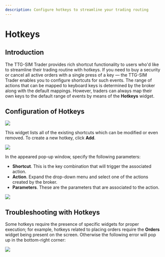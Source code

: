 ```yaml
---
description: Configure hotkeys to streamline your trading routing
---
```


# Hotkeys

## Introduction

The TTG-SIM Trader provides rich shortcut functionality to users who'd like to streamline their trading routine with hotkeys. If you need to buy a security or cancel all active orders with a single press of a key — the TTG-SIM Trader enables you to configure shortcuts for such events. The range of actions that can be mapped to keyboard keys is determined by the broker along with the default mappings. However, traders can always map their own keys to the default range of events by means of the **Hotkeys** widget.

## Configuration of Hotkeys

![](../../../.gitbook/assets/image%20%284%29.png)

This widget lists all of the existing shortcuts which can be modified or even removed. To create a new hotkey, click **Add**.

![](../../../.gitbook/assets/image%20%283%29.png)

In the appeared pop-up window, specify the following parameters:

* **Shortcut**. This is the key combination that will trigger the associated action.
* **Action**. Expand the drop-down menu and select one of the actions created by the broker.
* **Parameters**. These are the parameters that are associated to the action. 

![](../../../.gitbook/assets/image%20%285%29.png)

## Troubleshooting with Hotkeys

Some hotkeys require the presence of specific widgets for proper execution; for example, hotkeys related to placing orders require the **Orders** widget being present on the screen. Otherwise the following error will pop up in the bottom-right corner:

![](../../../.gitbook/assets/screenshot-2020-07-14-at-18.50.19.png)

